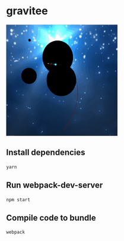 # gravitee

<img src="https://github.com/mterczynski/gravitee/blob/master/assets/preview.gif" width="300" height="300">

## Install dependencies

    yarn
    
## Run webpack-dev-server

    npm start
    
## Compile code to bundle

    webpack
